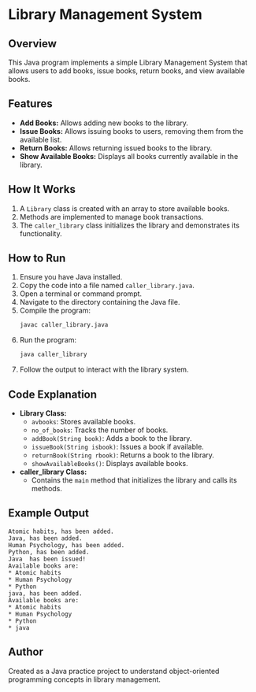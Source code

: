 # Library Management System

## Overview
This Java program implements a simple Library Management System that allows users to add books, issue books, return books, and view available books.

## Features
- **Add Books:** Allows adding new books to the library.
- **Issue Books:** Allows issuing books to users, removing them from the available list.
- **Return Books:** Allows returning issued books to the library.
- **Show Available Books:** Displays all books currently available in the library.

## How It Works
1. A `Library` class is created with an array to store available books.
2. Methods are implemented to manage book transactions.
3. The `caller_library` class initializes the library and demonstrates its functionality.

## How to Run
1. Ensure you have Java installed.
2. Copy the code into a file named `caller_library.java`.
3. Open a terminal or command prompt.
4. Navigate to the directory containing the Java file.
5. Compile the program:
   ```sh
   javac caller_library.java
   ```
6. Run the program:
   ```sh
   java caller_library
   ```
7. Follow the output to interact with the library system.

## Code Explanation
- **Library Class:**
  - `avbooks`: Stores available books.
  - `no_of_books`: Tracks the number of books.
  - `addBook(String book)`: Adds a book to the library.
  - `issueBook(String isbook)`: Issues a book if available.
  - `returnBook(String rbook)`: Returns a book to the library.
  - `showAvailableBooks()`: Displays available books.
- **caller_library Class:**
  - Contains the `main` method that initializes the library and calls its methods.

## Example Output
```
Atomic habits, has been added.
Java, has been added.
Human Psychology, has been added.
Python, has been added.
Java  has been issued!
Available books are:
* Atomic habits
* Human Psychology
* Python
java, has been added.
Available books are:
* Atomic habits
* Human Psychology
* Python
* java
```

## Author
Created as a Java practice project to understand object-oriented programming concepts in library management.

